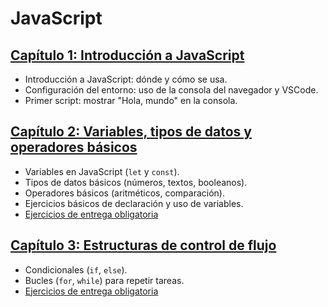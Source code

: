 # JavaScript

## [Capítulo 1: Introducción a JavaScript](JS/01-Introduccion/readme.md)

- Introducción a JavaScript: dónde y cómo se usa.
- Configuración del entorno: uso de la consola del navegador y VSCode.
- Primer script: mostrar "Hola, mundo" en la consola.

## [Capítulo 2: Variables, tipos de datos y operadores básicos](JS/02-Variables/readme.md)

- Variables en JavaScript (`let` y `const`).
- Tipos de datos básicos (números, textos, booleanos).
- Operadores básicos (aritméticos, comparación).
- Ejercicios básicos de declaración y uso de variables.
- [Ejercicios de entrega obligatoria](JS/02-Variables/ejercicios.md)

## [Capítulo 3: Estructuras de control de flujo](JS/03-EstructurasDeControl/readme.md)

- Condicionales (`if`, `else`).
- Bucles (`for`, `while`) para repetir tareas.
- [Ejercicios de entrega obligatoria](JS/03-EstructurasDeControl/ejercicios.md)